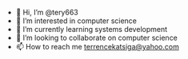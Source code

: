 - 👋 Hi, I’m @tery663
- 👀 I’m interested in computer science 
- 🌱 I’m currently learning systems development 
- 💞️ I’m looking to collaborate on computer science 
- 📫 How to reach me terrencekatsiga@yahoo.com 

<!---
tery663/tery663 is a ✨ special ✨ repository because its `README.md` (this file) appears on your GitHub profile.
You can click the Preview link to take a look at your changes.
--->
